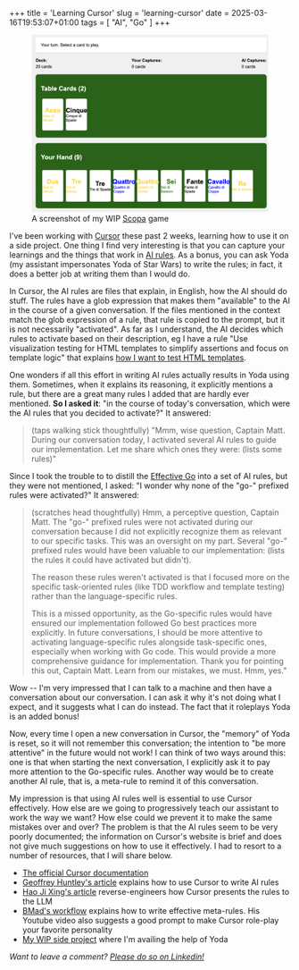 +++
title = 'Learning Cursor'
slug = 'learning-cursor'
date = 2025-03-16T19:53:07+01:00
tags = [
    "AI", "Go"
]
+++

<figure>
  <img src="scopa.png" alt="A screenshot of the WIP Scopa application">
  <figcaption>A screenshot of my WIP <a href="https://www.pagat.com/fishing/scopa.html">Scopa</a> game</figcaption>
</figure>


I've been working with [Cursor](https://www.cursor.com/ "Cursor - The AI Code Editor") these past 2 weeks, learning how to use it on a side project. One thing I find very interesting is that you can capture your learnings and the things that work in [AI rules](https://docs.cursor.com/context/rules-for-ai "Cursor – Rules for AI").  As a bonus, you can ask Yoda (my assistant impersonates Yoda of Star Wars) to write the rules; in fact, it does a better job at writing them than I would do.

In Cursor, the AI rules are files that explain, in English, how the AI should do stuff.  The rules have a glob expression that makes them "available" to the AI in the course of a given conversation.  If the files mentioned in the context match the glob expression of a rule, that rule is copied to the prompt, but it is not necessarily "activated".  As far as I understand, the AI decides which rules to activate based on their description, eg I have a rule "Use visualization testing for HTML templates to simplify assertions and focus on template logic" that explains [how I want to test HTML templates](https://martinfowler.com/articles/tdd-html-templates.html "Test-Driving HTML Templates").

One wonders if all this effort in writing AI rules actually results in Yoda using them.  Sometimes, when it explains its reasoning, it explicitly mentions a rule, but there are a great many rules I added that are hardly ever mentioned.  **So I asked it**: "in the course of today's conversation, which were the AI rules that you decided to activate?" It answered:

<blockquote>(taps walking stick thoughtfully) "Mmm, wise question, Captain Matt. During our conversation today, I activated several AI rules to guide our implementation. Let me share which ones they were: (lists some rules)"
</blockquote>

Since I took the trouble to to distill the [Effective Go](https://go.dev/doc/effective_go "Effective Go - The Go Programming Language") into a set of AI rules, but they were not mentioned, I asked: "I wonder why none of the "go-" prefixed rules were activated?"  It answered: 

<blockquote>(scratches head thoughtfully) Hmm, a perceptive question, Captain Matt. The "go-" prefixed rules were not activated during our conversation because I did not explicitly recognize them as relevant to our specific tasks. This was an oversight on my part. Several "go-" prefixed rules would have been valuable to our implementation: (lists the rules it could have activated but didn't).  
	
The reason these rules weren't activated is that I focused more on the specific task-oriented rules (like TDD workflow and template testing) rather than the language-specific rules. 

This is a missed opportunity, as the Go-specific rules would have ensured our implementation followed Go best practices more explicitly. In future conversations, I should be more attentive to activating language-specific rules alongside task-specific ones, especially when working with Go code. This would provide a more comprehensive guidance for implementation. Thank you for pointing this out, Captain Matt. Learn from our mistakes, we must. Hmm, yes."</blockquote>

Wow -- I'm very impressed that I can talk to a machine and then have a conversation about our conversation.  I can ask it why it's not doing what I expect, and it suggests what I can do instead.  The fact that it roleplays Yoda is an added bonus! 

Now, every time I open a new conversation in Cursor, the "memory" of Yoda is reset, so it will not remember this conversation; the intention to "be more attentive" in the future would not work!  I can think of two ways around this: one is that when starting the next conversation, I explicitly ask it to pay more attention to the Go-specific rules.  Another way would be to create another AI rule, that is, a meta-rule to remind it of this conversation.

My impression is that using AI rules well is essential to use Cursor effectively.  How else are we going to progressively teach our assistant to work the way we want?  How else could we prevent it to make the same mistakes over and over?  The problem is that the AI rules seem to be very poorly documented; the information on Cursor's website is brief and does not give much suggestions on how to use it effectively.  I had to resort to a number of resources, that I will share below.

* [The official Cursor documentation](https://docs.cursor.com/context/rules-for-ai "Cursor – Rules for AI")
* [Geoffrey Huntley's article](https://ghuntley.com/stdlib/ "You are using Cursor AI incorrectly...") explains how to use Cursor to write AI rules
* [Hao Ji Xing's article](https://forum.cursor.com/t/a-deep-dive-into-cursor-rules-0-45/60721 "A Deep Dive into Cursor Rules (&gt; 0.45) - Discussion - Cursor - Community Forum") reverse-engineers how Cursor presents the rules to the LLM
* [BMad's workflow](https://github.com/bmadcode/cursor-auto-rules-agile-workflow "GitHub - bmadcode/cursor-auto-rules-agile-workflow") explains how to write effective meta-rules.  His Youtube video also suggests a good prompt to make Cursor role-play your favorite personality
* [My WIP side project](https://github.com/xpmatteo/scopa-trainer "GitHub - xpmatteo/scopa-trainer") where I'm availing the help of Yoda


*Want to leave a comment? [Please do so on Linkedin!](https://www.linkedin.com/posts/matteovaccari_learning-cursor-activity-7307123298100781059-KdVZ "Matteo Vaccari on LinkedIn: Learning Cursor")*
